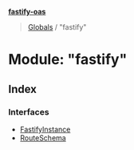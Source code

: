 **[fastify-oas](../README.md)**

> [Globals](../README.md) / "fastify"

# Module: "fastify"

## Index

### Interfaces

* [FastifyInstance](../interfaces/_fastify_.fastifyinstance.md)
* [RouteSchema](../interfaces/_fastify_.routeschema.md)

